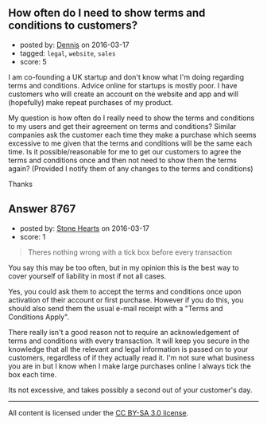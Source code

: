 ## How often do I need to show terms and conditions to customers?

- posted by: [Dennis](https://stackexchange.com/users/8063072/dennis) on 2016-03-17
- tagged: `legal`, `website`, `sales`
- score: 5

I am co-founding a UK startup and don't know what I'm doing regarding terms and conditions. Advice online for startups is mostly poor. I have customers who will create an account on the website and app and will (hopefully) make repeat purchases of my product.

My question is how often do I really need to show the terms and conditions to my users and get their agreement on terms and conditions? Similar companies ask the customer each time they make a purchase which seems excessive to me given that the terms and conditions will be the same each time. Is it possible/reasonable for me to get our customers to agree the terms and conditions once and then not need to show them the terms again? (Provided I notify them of any changes to the terms and conditions)

Thanks


## Answer 8767

- posted by: [Stone Hearts](https://stackexchange.com/users/7947590/stone-hearts) on 2016-03-17
- score: 1

>Theres nothing wrong with a tick box before every transaction

You say this may be too often, but in my opinion this is the best way to cover yourself of liability in most if not all cases.  

Yes, you could ask them to accept the terms and conditions once upon activation of their account or first purchase.  However if you do this, you should also send them the usual e-mail receipt with a "Terms and Conditions Apply".

There really isn't a good reason not to require an acknowledgement of terms and conditions with every transaction.  It will keep you secure in the knowledge that all the relevant and legal information is passed on to your customers, regardless of if they actually read it.  I'm not sure what business you are in but I know when I make large purchases online I always tick the box each time.

Its not excessive, and takes possibly a second out of your customer's day.



---

All content is licensed under the [CC BY-SA 3.0 license](https://creativecommons.org/licenses/by-sa/3.0/).

